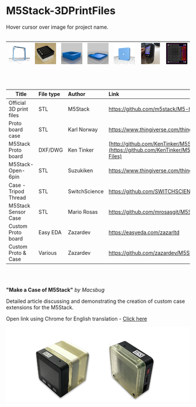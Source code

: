 # M5Stack-3DPrintFiles
Hover cursor over image for project name.
<br />
<br />

| ![M5Stack Proto](Images/M5Stack-OriginalDesign-Proto.png "M5Stack Proto")| ![Proto Board Case](Images/KarlNorway01.png "Proto Board Case") | ![Proto Board Case](Images/KarlNorway02.png "Proto Board Case")| ![M5Stack Open 6 Pin](Images/Suzukiken-Open-6pin.png "M5Stack Open 6 Pin")|![Case - Tripod Thread](Images/Switchscience-Tripod.png "Case - Tripod Thread")|![SensorCase](Images/SensorCase.png "SensorCase")|![Custom Proto PCB](Images/Zazar-PCB.png "Custom Proto PCB")
|--------|-------|------|--------|-----|--------|--------|
  
<br />
<br />
  

|             Title                  |  File type |  Author        | Link                                                            |
| ---------------------------------- |:---------- | :--------------| :---------------------------------------------------------      |
| Official 3D print files            | STL        | M5Stack        | https://github.com/m5stack/M5-hardware                          |
| Proto board case                   | STL        | Karl Norway    | https://www.thingiverse.com/thing:2754642                       |
| M5Stack Proto board                | DXF/DWG    | Ken Tinker     |  [http://github.com/KenTinker/M5Stack-Prototype-ACAD](https://github.com/KenTinker/M5Stack-Prototype-ACAD-Files)       |
| M5Stack-Open-6pin                  | STL        | Suzukiken      | https://www.thingiverse.com/thing:2800278                       |
| Case - Tripod Thread               | STL        | SwitchScience  | https://github.com/SWITCHSCIENCE/m5stack/tree/master/3D         |
| M5Stack Sensor Case                | STL        | Mario Rosas    | https://github.com/mrosasgit/M5Stack3D                          |
| Custom Proto board                 | Easy EDA   | Zazardev       | https://easyeda.com/zazarltd                                    |
| Custom Proto & Case                | Various    | Zazardev       | https://github.com/zazardev/M5Stack-Proto                       |
 
<br />
<br />

**"Make a Case of M5Stack"** *by Macsbug* <br />

Detailed article discussing and demonstrating the creation of custom case extensions for the M5Stack. <br />

Open link using Chrome for English translation  -  [Click here](https://macsbug.wordpress.com/2018/03/09/make-a-case-of-m5stack/)

![](Images/M5Stack-3DCase-Photo.png?raw=true)
